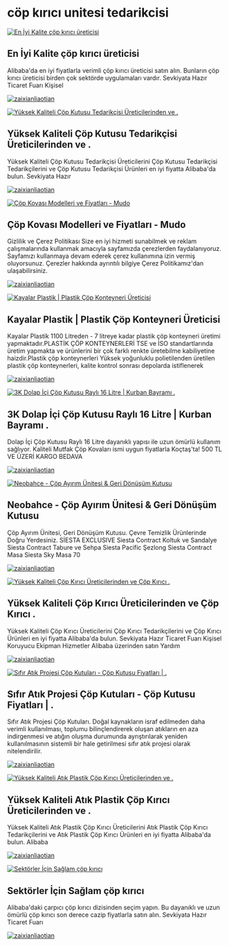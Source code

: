 # cöp kırıcı unitesi tedarikcisi
<a href="https://mnn.zoosnet.net/LR/Chatpre.aspx?id=MNN94995150&p=https://topgrinding.com/" target="_blank">![En İyi Kalite çöp kırıcı üreticisi](https://github.com/technlg/images/blob/main/5.jpg)</a>
## En İyi Kalite çöp kırıcı üreticisi
Alibaba'da en iyi fiyatlarla verimli çöp kırıcı üreticisi satın alın. Bunların çöp kırıcı üreticisi birden çok sektörde uygulamaları vardır. Sevkiyata Hazır Ticaret Fuarı Kişisel
<a href="https://mnn.zoosnet.net/LR/Chatpre.aspx?id=MNN94995150&p=https://topgrinding.com/" target="_blank"><img src="https://github.com/technlg/images/raw/main/chat11.jpg" alt="zaixianliaotian"/></a><a href="//whatsapp.shibangsoft.com/WhatsApp.php" ><img src="https://github.com/technlg/images/raw/main/chat11.png" alt=""></a>
<a href="https://mnn.zoosnet.net/LR/Chatpre.aspx?id=MNN94995150&p=https://topgrinding.com/" target="_blank">![Yüksek Kaliteli Çöp Kutusu Tedarikçisi Üreticilerinden ve .](https://github.com/technlg/images/blob/main/41.jpg)</a>
## Yüksek Kaliteli Çöp Kutusu Tedarikçisi Üreticilerinden ve .
Yüksek Kaliteli Çöp Kutusu Tedarikçisi Üreticilerini Çöp Kutusu Tedarikçisi Tedarikçilerini ve Çöp Kutusu Tedarikçisi Ürünleri en iyi fiyatta Alibaba'da bulun. Sevkiyata Hazır
<a href="https://mnn.zoosnet.net/LR/Chatpre.aspx?id=MNN94995150&p=https://topgrinding.com/" target="_blank"><img src="https://github.com/technlg/images/raw/main/chat11.jpg" alt="zaixianliaotian"/></a><a href="//whatsapp.shibangsoft.com/WhatsApp.php" ><img src="https://github.com/technlg/images/raw/main/chat11.png" alt=""></a>
<a href="https://mnn.zoosnet.net/LR/Chatpre.aspx?id=MNN94995150&p=https://topgrinding.com/" target="_blank">![Çöp Kovası Modelleri ve Fiyatları - Mudo](https://github.com/technlg/images/blob/main/41.jpg)</a>
## Çöp Kovası Modelleri ve Fiyatları - Mudo
Gizlilik ve Çerez Politikası Size en iyi hizmeti sunabilmek ve reklam çalışmalarında kullanmak amacıyla sayfamızda çerezlerden faydalanıyoruz. Sayfamızı kullanmaya devam ederek çerez kullanımına izin vermiş oluyorsunuz. Çerezler hakkında ayrıntılı bilgiye Çerez Politikamız'dan ulaşabilirsiniz.
<a href="https://mnn.zoosnet.net/LR/Chatpre.aspx?id=MNN94995150&p=https://topgrinding.com/" target="_blank"><img src="https://github.com/technlg/images/raw/main/chat11.jpg" alt="zaixianliaotian"/></a><a href="//whatsapp.shibangsoft.com/WhatsApp.php" ><img src="https://github.com/technlg/images/raw/main/chat11.png" alt=""></a>
<a href="https://mnn.zoosnet.net/LR/Chatpre.aspx?id=MNN94995150&p=https://topgrinding.com/" target="_blank">![Kayalar Plastik | Plastik Çöp Konteyneri Üreticisi](https://github.com/technlg/images/blob/main/60.jpg)</a>
## Kayalar Plastik | Plastik Çöp Konteyneri Üreticisi
Kayalar Plastik 1100 Litreden - 7 litreye kadar plastik çöp konteyneri üretimi yapmaktadır.PLASTİK ÇÖP KONTEYNERLERİ TSE ve İSO standartlarında üretim yapmakta ve ürünlerini bir çok farklı renkte üretebilme kabiliyetine haizdir.Plastik çöp konteynerleri Yüksek yoğunluklu polietilenden üretilen plastik çöp konteynerleri, kalite kontrol sonrası depolarda istiflenerek 
<a href="https://mnn.zoosnet.net/LR/Chatpre.aspx?id=MNN94995150&p=https://topgrinding.com/" target="_blank"><img src="https://github.com/technlg/images/raw/main/chat11.jpg" alt="zaixianliaotian"/></a><a href="//whatsapp.shibangsoft.com/WhatsApp.php" ><img src="https://github.com/technlg/images/raw/main/chat11.png" alt=""></a>
<a href="https://mnn.zoosnet.net/LR/Chatpre.aspx?id=MNN94995150&p=https://topgrinding.com/" target="_blank">![3K Dolap İçi Çöp Kutusu Raylı 16 Litre | Kurban Bayramı .](https://github.com/technlg/images/blob/main/47.jpg)</a>
## 3K Dolap İçi Çöp Kutusu Raylı 16 Litre | Kurban Bayramı .
Dolap İçi Çöp Kutusu Raylı 16 Litre dayanıklı yapısı ile uzun ömürlü kullanım sağlıyor. Kaliteli Mutfak Çöp Kovaları ismi uygun fiyatlarla Koçtaş'ta! 500 TL VE ÜZERİ KARGO BEDAVA
<a href="https://mnn.zoosnet.net/LR/Chatpre.aspx?id=MNN94995150&p=https://topgrinding.com/" target="_blank"><img src="https://github.com/technlg/images/raw/main/chat11.jpg" alt="zaixianliaotian"/></a><a href="//whatsapp.shibangsoft.com/WhatsApp.php" ><img src="https://github.com/technlg/images/raw/main/chat11.png" alt=""></a>
<a href="https://mnn.zoosnet.net/LR/Chatpre.aspx?id=MNN94995150&p=https://topgrinding.com/" target="_blank">![Neobahce - Çöp Ayırım Ünitesi & Geri Dönüşüm Kutusu](https://github.com/technlg/images/blob/main/4.jpg)</a>
## Neobahce - Çöp Ayırım Ünitesi & Geri Dönüşüm Kutusu
Çöp Ayırım Ünitesi, Geri Dönüşüm Kutusu. Çevre Temizlik Ürünlerinde Doğru Yerdesiniz. SİESTA EXCLUSIVE Siesta Contract Koltuk ve Sandalye Siesta Contract Tabure ve Sehpa Siesta Pacific Şezlong Siesta Contract Masa Siesta Sky Masa 70
<a href="https://mnn.zoosnet.net/LR/Chatpre.aspx?id=MNN94995150&p=https://topgrinding.com/" target="_blank"><img src="https://github.com/technlg/images/raw/main/chat11.jpg" alt="zaixianliaotian"/></a><a href="//whatsapp.shibangsoft.com/WhatsApp.php" ><img src="https://github.com/technlg/images/raw/main/chat11.png" alt=""></a>
<a href="https://mnn.zoosnet.net/LR/Chatpre.aspx?id=MNN94995150&p=https://topgrinding.com/" target="_blank">![Yüksek Kaliteli Çöp Kırıcı Üreticilerinden ve Çöp Kırıcı .](https://github.com/technlg/images/blob/main/34.jpg)</a>
## Yüksek Kaliteli Çöp Kırıcı Üreticilerinden ve Çöp Kırıcı .
Yüksek Kaliteli Çöp Kırıcı Üreticilerini Çöp Kırıcı Tedarikçilerini ve Çöp Kırıcı Ürünleri en iyi fiyatta Alibaba'da bulun. Sevkiyata Hazır Ticaret Fuarı Kişisel Koruyucu Ekipman Hizmetler Alibaba üzerinden satın Yardım
<a href="https://mnn.zoosnet.net/LR/Chatpre.aspx?id=MNN94995150&p=https://topgrinding.com/" target="_blank"><img src="https://github.com/technlg/images/raw/main/chat11.jpg" alt="zaixianliaotian"/></a><a href="//whatsapp.shibangsoft.com/WhatsApp.php" ><img src="https://github.com/technlg/images/raw/main/chat11.png" alt=""></a>
<a href="https://mnn.zoosnet.net/LR/Chatpre.aspx?id=MNN94995150&p=https://topgrinding.com/" target="_blank">![Sıfır Atık Projesi Çöp Kutuları - Çöp Kutusu Fiyatları | .](https://github.com/technlg/images/blob/main/21.jpg)</a>
## Sıfır Atık Projesi Çöp Kutuları - Çöp Kutusu Fiyatları | .
Sıfır Atık Projesi Çöp Kutuları. Doğal kaynakların israf edilmeden daha verimli kullanılması, toplumu bilinçlendirerek oluşan atıkların en aza indirgenmesi ve atığın oluşma durumunda ayrıştırılarak yeniden kullanılmasının sistemli bir hale getirilmesi sıfır atık projesi olarak nitelendirilir.
<a href="https://mnn.zoosnet.net/LR/Chatpre.aspx?id=MNN94995150&p=https://topgrinding.com/" target="_blank"><img src="https://github.com/technlg/images/raw/main/chat11.jpg" alt="zaixianliaotian"/></a><a href="//whatsapp.shibangsoft.com/WhatsApp.php" ><img src="https://github.com/technlg/images/raw/main/chat11.png" alt=""></a>
<a href="https://mnn.zoosnet.net/LR/Chatpre.aspx?id=MNN94995150&p=https://topgrinding.com/" target="_blank">![Yüksek Kaliteli Atık Plastik Çöp Kırıcı Üreticilerinden ve .](https://github.com/technlg/images/blob/main/39.jpg)</a>
## Yüksek Kaliteli Atık Plastik Çöp Kırıcı Üreticilerinden ve .
Yüksek Kaliteli Atık Plastik Çöp Kırıcı Üreticilerini Atık Plastik Çöp Kırıcı Tedarikçilerini ve Atık Plastik Çöp Kırıcı Ürünleri en iyi fiyatta Alibaba'da bulun. Alibaba
<a href="https://mnn.zoosnet.net/LR/Chatpre.aspx?id=MNN94995150&p=https://topgrinding.com/" target="_blank"><img src="https://github.com/technlg/images/raw/main/chat11.jpg" alt="zaixianliaotian"/></a><a href="//whatsapp.shibangsoft.com/WhatsApp.php" ><img src="https://github.com/technlg/images/raw/main/chat11.png" alt=""></a>
<a href="https://mnn.zoosnet.net/LR/Chatpre.aspx?id=MNN94995150&p=https://topgrinding.com/" target="_blank">![Sektörler İçin Sağlam çöp kırıcı](https://github.com/technlg/images/blob/main/16.jpg)</a>
## Sektörler İçin Sağlam çöp kırıcı
Alibaba'daki çarpıcı çöp kırıcı dizisinden seçim yapın. Bu dayanıklı ve uzun ömürlü çöp kırıcı son derece cazip fiyatlarla satın alın. Sevkiyata Hazır Ticaret Fuarı
<a href="https://mnn.zoosnet.net/LR/Chatpre.aspx?id=MNN94995150&p=https://topgrinding.com/" target="_blank"><img src="https://github.com/technlg/images/raw/main/chat11.jpg" alt="zaixianliaotian"/></a><a href="//whatsapp.shibangsoft.com/WhatsApp.php" ><img src="https://github.com/technlg/images/raw/main/chat11.png" alt=""></a>
